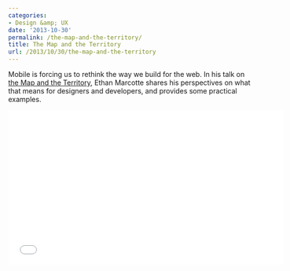 ```yaml
---
categories:
- Design &amp; UX
date: '2013-10-30'
permalink: /the-map-and-the-territory/
title: The Map and the Territory
url: /2013/10/30/the-map-and-the-territory
---
```


Mobile is forcing us to rethink the way we build for the web. In his talk on <a href="http://vimeo.com/63525054">the Map and the Territory</a>, Ethan Marcotte shares his perspectives on what that means for designers and developers, and provides some practical examples.

<iframe src="//player.vimeo.com/video/63525054?color=9a151b" width="560" height="315" frameborder="0" webkitallowfullscreen mozallowfullscreen allowfullscreen></iframe>